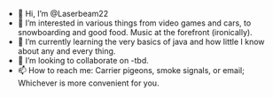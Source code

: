 - 👋 Hi, I’m @Laserbeam22
- 👀 I’m interested in various things from video games and cars, to snowboarding and good food. Music at the forefront (ironically).
- 🌱 I’m currently learning the very basics of java and how little I know about any and every thing.
- 💞️ I’m looking to collaborate on -tbd.
- 📫 How to reach me: Carrier pigeons, smoke signals, or email; Whichever is more convenient for you.

<!---
Laserbeam22/Laserbeam22 is a ✨ special ✨ repository because its `README.md` (this file) appears on your GitHub profile.
You can click the Preview link to take a look at your changes.
--->
